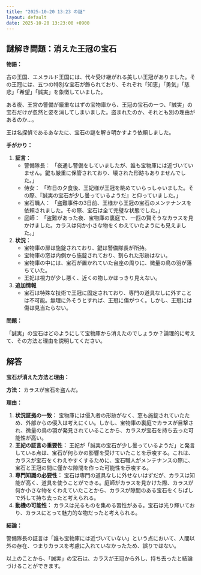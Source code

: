 ```yaml
---
title: "2025-10-20 13:23 の謎"
layout: default
date: 2025-10-20 13:23:00 +0900
---
```

## 謎解き問題：消えた王冠の宝石

**物語：**

古の王国、エメラルド王国には、代々受け継がれる美しい王冠がありました。その王冠には、五つの特別な宝石が飾られており、それぞれ「知恵」「勇気」「慈悲」「希望」「誠実」を象徴していました。

ある夜、王宮の警備が厳重なはずの宝物庫から、王冠の宝石の一つ、「誠実」の宝石だけが忽然と姿を消してしまいました。盗まれたのか、それとも別の理由があるのか…。

王は名探偵であるあなたに、宝石の謎を解き明かすよう依頼しました。

**手がかり：**

1.  **証言：**
    *   警備隊長： 「夜通し警備をしていましたが、誰も宝物庫には近づいていません。鍵も厳重に保管されており、壊された形跡もありませんでした。」
    *   侍女： 「昨日の夕食後、王妃様が王冠を眺めていらっしゃいました。その際、『誠実の宝石が少し曇っているようだ』と仰っていました。」
    *   宝石職人： 「盗難事件の3日前、王様から王冠の宝石のメンテナンスを依頼されました。その際、宝石は全て完璧な状態でした。」
    *   庭師： 「盗難があった夜、宝物庫の裏庭で、一匹の賢そうなカラスを見かけました。カラスは何か小さな物をくわえていたようにも見えました。」
2.  **状況：**
    *   宝物庫の扉は施錠されており、鍵は警備隊長が所持。
    *   宝物庫の窓は内側から施錠されており、割られた形跡はない。
    *   宝物庫の中には、宝石が置かれていた台座の周りに、微量の鳥の羽が落ちていた。
    *   王妃は視力が少し悪く、近くの物しかはっきり見えない。
3. **追加情報**
    * 宝石は特殊な技術で王冠に固定されており、専門の道具なしに外すことは不可能。無理に外そうとすれば、王冠に傷がつく。しかし、王冠には傷は見当たらない。

**問題：**

「誠実」の宝石はどのようにして宝物庫から消えたのでしょうか？論理的に考えて、その方法と理由を説明してください。

## 解答

**宝石が消えた方法と理由：**

**方法：** カラスが宝石を盗んだ。

**理由：**

1.  **状況証拠の一致：** 宝物庫には侵入者の形跡がなく、窓も施錠されていたため、外部からの侵入は考えにくい。しかし、宝物庫の裏庭でカラスが目撃され、微量の鳥の羽が発見されていることから、カラスが宝石を持ち去った可能性が高い。
2.  **王妃の証言の重要性：** 王妃が「誠実の宝石が少し曇っているようだ」と発言している点は、宝石が何らかの影響を受けていたことを示唆する。これは、カラスが宝石をくわえやすくするために、宝石職人がメンテナンスの際に、宝石と王冠の間に僅かな隙間を作った可能性を示唆する。
3.  **専門知識の必要性：** 宝石は専門の道具なしに外せないはずだが、カラスは知能が高く、道具を使うことができる。庭師がカラスを見かけた際、カラスが何か小さな物をくわえていたことから、カラスが隙間のある宝石をくちばしで外して持ち去ったと考えられる。
4.  **動機の可能性：** カラスは光るものを集める習性がある。宝石は光り輝いており、カラスにとって魅力的な物だったと考えられる。

**結論：**

警備隊長の証言は「誰も宝物庫には近づいていない」という点において、人間以外の存在、つまりカラスを考慮に入れていなかったため、誤りではない。

以上のことから、「誠実」の宝石は、カラスが王冠から外し、持ち去ったと結論づけることができます。
